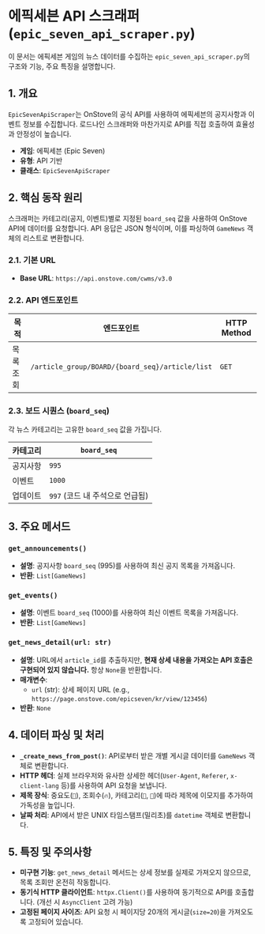 # 에픽세븐 API 스크래퍼 (`epic_seven_api_scraper.py`)

이 문서는 에픽세븐 게임의 뉴스 데이터를 수집하는 `epic_seven_api_scraper.py`의 구조와 기능, 주요 특징을 설명합니다.

## 1. 개요

`EpicSevenApiScraper`는 OnStove의 공식 API를 사용하여 에픽세븐의 공지사항과 이벤트 정보를 수집합니다. 로드나인 스크래퍼와 마찬가지로 API를 직접 호출하여 효율성과 안정성이 높습니다.

- **게임**: 에픽세븐 (Epic Seven)
- **유형**: API 기반
- **클래스**: `EpicSevenApiScraper`

## 2. 핵심 동작 원리

스크래퍼는 카테고리(공지, 이벤트)별로 지정된 `board_seq` 값을 사용하여 OnStove API에 데이터를 요청합니다. API 응답은 JSON 형식이며, 이를 파싱하여 `GameNews` 객체의 리스트로 변환합니다.

### 2.1. 기본 URL

- **Base URL**: `https://api.onstove.com/cwms/v3.0`

### 2.2. API 엔드포인트

| 목적      | 엔드포인트                                      | HTTP Method |
| --------- | ----------------------------------------------- | ----------- |
| 목록 조회 | `/article_group/BOARD/{board_seq}/article/list` | `GET`       |

### 2.3. 보드 시퀀스 (`board_seq`)

각 뉴스 카테고리는 고유한 `board_seq` 값을 가집니다.

| 카테고리 | `board_seq`                     |
| -------- | ------------------------------- |
| 공지사항 | `995`                           |
| 이벤트   | `1000`                          |
| 업데이트 | `997` (코드 내 주석으로 언급됨) |

## 3. 주요 메서드

### `get_announcements()`

- **설명**: 공지사항 `board_seq` (995)를 사용하여 최신 공지 목록을 가져옵니다.
- **반환**: `List[GameNews]`

### `get_events()`

- **설명**: 이벤트 `board_seq` (1000)를 사용하여 최신 이벤트 목록을 가져옵니다.
- **반환**: `List[GameNews]`

### `get_news_detail(url: str)`

- **설명**: URL에서 `article_id`를 추출하지만, **현재 상세 내용을 가져오는 API 호출은 구현되어 있지 않습니다.** 항상 `None`을 반환합니다.
- **매개변수**:
  - `url` (str): 상세 페이지 URL (e.g., `https://page.onstove.com/epicseven/kr/view/123456`)
- **반환**: `None`

## 4. 데이터 파싱 및 처리

- **`_create_news_from_post()`**: API로부터 받은 개별 게시글 데이터를 `GameNews` 객체로 변환합니다.
- **HTTP 헤더**: 실제 브라우저와 유사한 상세한 헤더(`User-Agent`, `Referer`, `x-client-lang` 등)를 사용하여 API 요청을 보냅니다.
- **제목 장식**: 중요도(`📌`), 조회수(`🔥`), 카테고리(`📢`, `🎉`)에 따라 제목에 이모지를 추가하여 가독성을 높입니다.
- **날짜 처리**: API에서 받은 UNIX 타임스탬프(밀리초)를 `datetime` 객체로 변환합니다.

## 5. 특징 및 주의사항

- **미구현 기능**: `get_news_detail` 메서드는 상세 정보를 실제로 가져오지 않으므로, 목록 조회만 온전히 작동합니다.
- **동기식 HTTP 클라이언트**: `httpx.Client()`를 사용하여 동기적으로 API를 호출합니다. (개선 시 `AsyncClient` 고려 가능)
- **고정된 페이지 사이즈**: API 요청 시 페이지당 20개의 게시글(`size=20`)을 가져오도록 고정되어 있습니다.
